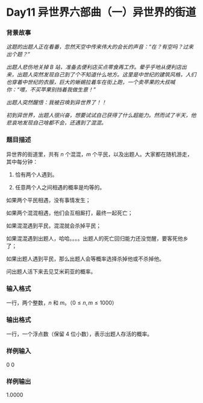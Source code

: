 # Day11 异世界六部曲（一）异世界的街道

### 背景故事

*这题的出题人正在看番，忽然天空中传来伟大的会长的声音：“在？有空吗？过来出个题？”*

*出题人悲伤地关掉 B 站，准备去便利店买点零食再工作。晕乎乎地从便利店出来，出题人突然发现自己到了个不知道什么地方。这里是中世纪的建筑风格，人们也穿着中世纪的衣服，巨大的蜥蜴拉着车在街上跑，一个卖苹果的大叔喊你：“喂，不买苹果别挡着我做生意！”*

*出题人突然醒悟：我被召唤到异世界了！！*

*初到异世界，出题人很兴奋，想要试试自己获得了什么超能力。然而试了半天，他悲哀地发现自己啥都不会，还遇到了混混。*

### 题目描述

异世界的街道里，共有 $n$ 个混混，$m$ 个平民，以及出题人。大家都在随机游走，其中每分钟：

1. 恰有两个人遇到。

2. 任意两个人之间相遇的概率是均等的。

如果两个平民相遇，没有事情发生；

如果两个混混相遇，他们会互相厮打，最终一起死亡；

如果混混遇到平民，混混就会杀掉平民；

如果混混遇到出题人，哈哈。。。。出题人的死亡回归能力还没觉醒，要客死他乡了；

如果出题人遇到平民，那么出题人会等概率选择杀掉他或不杀掉他。

问出题人活下来去见艾米莉亚的概率。

### 输入格式

一行，两个整数，$n$ 和 $m$。（$0 \leq n,m \leq 1000$）

### 输出格式

一行，一个浮点数（保留 4 位小数），表示出题人存活的概率。

### 样例输入

0 0

### 样例输出

1.0000